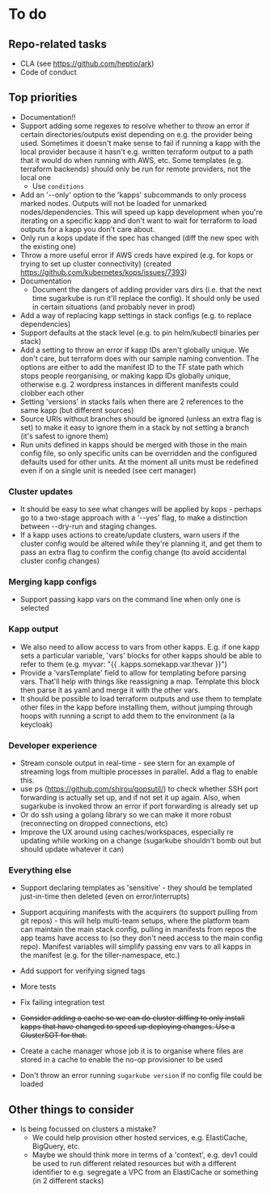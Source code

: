 # To do
## Repo-related tasks
* CLA (see https://github.com/heptio/ark)
* Code of conduct

## Top priorities
* Documentation!!
* Support adding some regexes to resolve whether to throw an error if certain directories/outputs exist
  depending on e.g. the provider being used. Sometimes it doesn't make sense to fail if running a kapp with the local provider because it hasn't e.g. written terraform output to a path that it would do when running with AWS, etc. Some templates (e.g. terraform backends) should only be run for remote providers, not the local one
  * Use `conditions`
* Add an '--only' option to the 'kapps' subcommands to only process marked nodes. Outputs will not be loaded for unmarked nodes/dependencies. This will speed up kapp development when you're iterating on a specific kapp and don't want to wait for terraform to load outputs for a kapp you don't care about. 
* Only run a kops update if the spec has changed (diff the new spec with the existing one)
* Throw a more useful error if AWS creds have expired (e.g. for kops or trying to set up cluster connectivity) (created https://github.com/kubernetes/kops/issues/7393)
* Documentation
  * Document the dangers of adding provider vars dirs (i.e. that the next time sugarkube is run it'll replace the config). It should only be used in certain situations (and probably never in prod)
* Add a way of replacing kapp settings in stack configs (e.g. to replace dependencies)
* Support defaults at the stack level (e.g. to pin helm/kubectl binaries per stack)
* Add a setting to throw an error if kapp IDs aren't globally unique. We don't care, but terraform does with our sample naming convention. The options are either to add the manifest ID to the TF state path which stops people reorganising, or making kapp IDs globally unique, otherwise e.g. 2 wordpress instances in different manifests could clobber each other  
* Setting 'versions' in stacks fails when there are 2 references to the same kapp (but different sources)
* Source URIs without branches should be ignored (unless an extra flag is set) to make it easy to ignore them in a stack by not setting a branch (it's safest to ignore them)
* Run units defined in kapps should be merged with those in the main config file, so only specific units can be overridden and the configured defaults used for other units. At the moment all units must be redefined even if on a single unit is needed (see cert manager)

### Cluster updates
* It should be easy to see what changes will be applied by kops - perhaps go to a two-stage approach with a '--yes' flag, to make a distinction between --dry-run and staging changes.
* If a kapp uses actions to create/update clusters, warn users if the cluster config would be altered while they're planning it, and get them to pass an extra flag to confirm the config change (to avoid accidental cluster config changes)

### Merging kapp configs
* Support passing kapp vars on the command line when only one is selected

### Kapp output
* We also need to allow access to vars from other kapps. E.g. if one kapp sets a particular variable, 
  'vars' blocks for other kapps should be able to refer to them (e.g. myvar: "{{ .kapps.somekapp.var.thevar }}")
* Provide a 'varsTemplate' field to allow for templating before parsing vars. That'll help with things like reassigning
  a map. Template this block then parse it as yaml and merge it with the other vars.
* It should be possible to load terraform outputs and use them to template other files in the kapp before installing them, without jumping through hoops with running a script to add them to the environment (a la keycloak)

### Developer experience
* Stream console output in real-time - see stern for an example of streaming logs from multiple processes in parallel. Add a flag to enable this.
* use ps (https://github.com/shirou/gopsutil/) to check whether SSH port forwarding is actually set up, and 
  if not set it up again. Also, when sugarkube is invoked throw an error if port forwarding is already set up
* Or do ssh using a golang library so we can make it more robust (reconnecting on dropped connections, etc)
* Improve the UX around using caches/workspaces, especially re updating while working on a change (sugarkube shouldn't bomb out but should update whatever it can)
  
### Everything else
* Support declaring templates as 'sensitive' - they should be templated just-in-time then deleted (even on error/interrupts)

* Support acquiring manifests with the acquirers (to support pulling from git repos) - this will help multi-team setups, where the platform team can 
  maintain the main stack config, pulling in manifests from repos the app teams have access to (so they don't need
  access to the main config repo). Manifest variables will simplify passing env vars to all kapps in the manifest
  (e.g. for the tiller-namespace, etc.)

* Add support for verifying signed tags
* More tests 
* Fix failing integration test

* ~~Consider adding a cache so we can do cluster diffing to only install kapps that have changed to speed up
  deploying changes. Use a ClusterSOT for that.~~
* Create a cache manager whose job it is to organise where files are stored in a cache to enable the no-op provisioner to be used

* Don't throw an error running `sugarkube version` if no config file could be loaded

## Other things to consider
* Is being focussed on clusters a mistake? 
    * We could help provision other hosted services, e.g. ElastiCache, BigQuery, etc. 
    * Maybe we should think more in terms of a 'context', e.g. dev1 could be used to run different related
      resources but with a different identifier to e.g. segregate a VPC from an ElastiCache or something (in 2 
      different stacks)
  